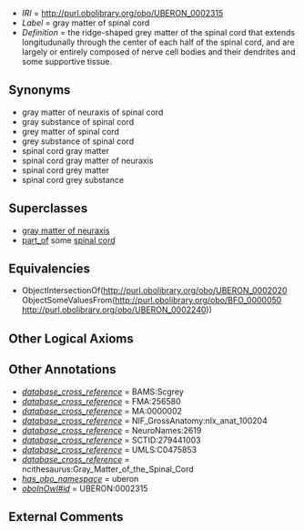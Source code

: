  * *IRI* = http://purl.obolibrary.org/obo/UBERON_0002315
 * *Label* = gray matter of spinal cord
 * *Definition* = the ridge-shaped grey matter of the spinal cord that extends longitudunally through the center of each half of the spinal cord, and are largely or entirely composed of nerve cell bodies and their dendrites and some supportive tissue.

## Synonyms

 * gray matter of neuraxis of spinal cord
 * gray substance of spinal cord
 * grey matter of spinal cord
 * grey substance of spinal cord
 * spinal cord gray matter
 * spinal cord gray matter of neuraxis
 * spinal cord grey matter
 * spinal cord grey substance

## Superclasses

 * [gray matter of neuraxis](../../UBERON/20/UBERON_0002020.md)
 * [part_of](../../BFO/50/BFO_0000050.md) some [spinal cord](../../UBERON/40/UBERON_0002240.md)

## Equivalencies

 * ObjectIntersectionOf(<http://purl.obolibrary.org/obo/UBERON_0002020> ObjectSomeValuesFrom(<http://purl.obolibrary.org/obo/BFO_0000050> <http://purl.obolibrary.org/obo/UBERON_0002240>))

## Other Logical Axioms


## Other Annotations

 * *[database_cross_reference](../../ef/oboInOwl#hasDbXref.md)* = BAMS:Scgrey
 * *[database_cross_reference](../../ef/oboInOwl#hasDbXref.md)* = FMA:256580
 * *[database_cross_reference](../../ef/oboInOwl#hasDbXref.md)* = MA:0000002
 * *[database_cross_reference](../../ef/oboInOwl#hasDbXref.md)* = NIF_GrossAnatomy:nlx_anat_100204
 * *[database_cross_reference](../../ef/oboInOwl#hasDbXref.md)* = NeuroNames:2619
 * *[database_cross_reference](../../ef/oboInOwl#hasDbXref.md)* = SCTID:279441003
 * *[database_cross_reference](../../ef/oboInOwl#hasDbXref.md)* = UMLS:C0475853
 * *[database_cross_reference](../../ef/oboInOwl#hasDbXref.md)* = ncithesaurus:Gray_Matter_of_the_Spinal_Cord
 * *[has_obo_namespace](../../ce/oboInOwl#hasOBONamespace.md)* = uberon
 * *[oboInOwl#id](../../id/oboInOwl#id.md)* = UBERON:0002315

## External Comments

